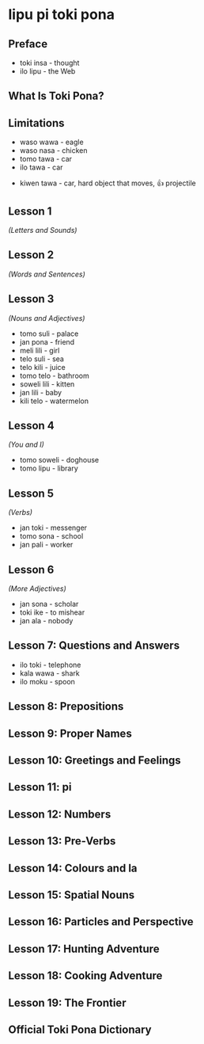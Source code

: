 # lipu pi toki pona

## Preface

* toki insa - thought
* ilo lipu - the Web

## What Is Toki Pona?

## Limitations

* waso wawa - eagle
* waso nasa - chicken
* tomo tawa - car
* ilo tawa - car
- kiwen tawa - car, hard object that moves, 👍 projectile

## Lesson 1
*(Letters and Sounds)*

## Lesson 2
*(Words and Sentences)*

## Lesson 3
*(Nouns and Adjectives)*

* tomo suli - palace
* jan pona - friend
* meli lili - girl
* telo suli - sea
* telo kili - juice
* tomo telo - bathroom
* soweli lili - kitten
* jan lili - baby
* kili telo - watermelon

## Lesson 4
*(You and I)*

* tomo soweli - doghouse
* tomo lipu - library

## Lesson 5
*(Verbs)*

* jan toki - messenger
* tomo sona - school
* jan pali - worker

## Lesson 6
*(More Adjectives)*

* jan sona - scholar
* toki ike - to mishear
* jan ala - nobody

## Lesson 7: Questions and Answers

* ilo toki - telephone
* kala wawa - shark
* ilo moku - spoon

## Lesson 8: Prepositions

## Lesson 9: Proper Names

## Lesson 10: Greetings and Feelings

## Lesson 11: pi

## Lesson 12: Numbers

## Lesson 13: Pre-Verbs

## Lesson 14: Colours and la

## Lesson 15: Spatial Nouns

## Lesson 16: Particles and Perspective

## Lesson 17: Hunting Adventure

## Lesson 18: Cooking Adventure

## Lesson 19: The Frontier

## Official Toki Pona Dictionary
